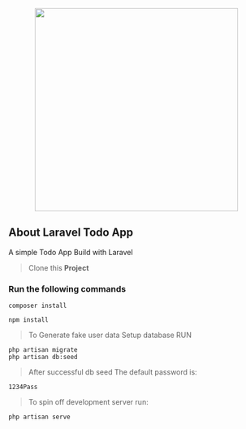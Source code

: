 <p align="center"><a href="https://laravel.com" target="_blank"><img src="https://raw.githubusercontent.com/laravel/art/master/logo-lockup/5%20SVG/2%20CMYK/1%20Full%20Color/laravel-logolockup-cmyk-red.svg" width="400"></a></p>



## About Laravel Todo App

A simple Todo App Build with Laravel

> Clone this **Project**


### Run the following commands
```
composer install
```

```
npm install
```

> To Generate fake user data
> Setup database
> RUN
```
php artisan migrate
php artisan db:seed
```

> After successful db seed
> The default password is:
```
1234Pass
```

> To spin off development server run:
```
php artisan serve
```


